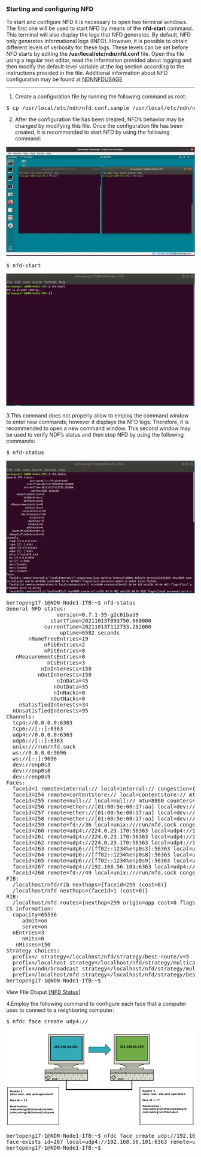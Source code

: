 ### Starting and configuring NFD
To start and configure NFD it is necessary to open two terminal windows. The first one will be used to start NFD by means of the <b>nfd-start</b> command. This terminal will also display the logs that NFD generates. By default, NFD only generates informational logs (INFO). However, it is possible to obtain different levels of verbosity for these logs. These levels can be set before NFD starts by editing the <b>/usr/local/etc/ndn/nfd.conf</b> file. Open this file using a regular text editor, read the information provided about logging and then modify the default-level variable at the log section according to the instructions provided in the file. Additional information about NFD configuration may be found at [NDNNFDUSAGE](https://named-data.net/doc/NLSR/current/beginners-guide.html#ndnnfdusage)
***

1. Create a configuration file by running the following command as root:
<pre>
$ cp /usr/local/etc/ndn/nfd.conf.sample /usr/local/etc/ndn/nfd.conf
</pre>


2. After the configuration file has been created, NFD’s behavior may be changed by modifying this file. Once the configuration file has been created, it is recommended to start NFD by using the following command:

![alt img](https://github.com/syaifulahdan/Mini-NDN-Work/blob/main/Assignment%202:NDNrg-Topology/NDNrg-Image-Node1/NFD-Image-Node1/NFD-Opentwoterminal-node1.png)


<pre>
$ nfd-start
</pre>

![alt img](https://github.com/syaifulahdan/Mini-NDN-Work/blob/main/Assignment%202:NDNrg-Topology/NDNrg-Image-Node1/NFD-Image-Node1/NFD-start-node1.png)

3.This command does not properly allow to employ the command window to enter new commands; however it displays the NFD logs. Therefore, it is recommended to open a new command window. This second window may be used to verify NDF’s status and then stop NFD by using the following commands:

<pre>
$ nfd-status
</pre>

![alt img](https://github.com/syaifulahdan/Mini-NDN-Work/blob/main/Assignment%202:NDNrg-Topology/NDNrg-Image-Node1/NFD-Image-Node1/NFD-Status-node1.png)

<pre>
bertopeng17-1@NDN-Node1-ITB:~$ nfd-status
General NFD status:
                version=0.7.1-35-g2c61bad9
              startTime=20211013T093750.660000
            currentTime=20211013T112733.282000
                 uptime=6582 seconds
       nNameTreeEntries=19
            nFibEntries=2
            nPitEntries=8
   nMeasurementsEntries=0
             nCsEntries=3
           nInInterests=150
          nOutInterests=150
                nInData=45
               nOutData=35
               nInNacks=0
              nOutNacks=0
    nSatisfiedInterests=34
  nUnsatisfiedInterests=95
Channels:
  tcp4://0.0.0.0:6363
  tcp6://[::]:6363
  udp4://0.0.0.0:6363
  udp6://[::]:6363
  unix:///run/nfd.sock
  ws://0.0.0.0:9696
  ws://[::]:9696
  dev://enp0s3
  dev://enp0s8
  dev://enp0s9
Faces:
  faceid=1 remote=internal:// local=internal:// congestion={base-marking-interval=100ms default-threshold=65536B} mtu=8800 counters={in={0i 45d 0n 42705B} out={149i 0d 0n 9070B}} flags={local permanent point-to-point local-fields}
  faceid=254 remote=contentstore:// local=contentstore:// mtu=8800 counters={in={0i 0d 0n 0B} out={0i 0d 0n 0B}} flags={local permanent point-to-point}
  faceid=255 remote=null:// local=null:// mtu=8800 counters={in={0i 0d 0n 0B} out={0i 0d 0n 0B}} flags={local permanent point-to-point}
  faceid=256 remote=ether://[01:00:5e:00:17:aa] local=dev://enp0s3 congestion={base-marking-interval=100ms default-threshold=65536B} mtu=1500 counters={in={0i 0d 0n 0B} out={0i 0d 0n 0B}} flags={non-local permanent multi-access}
  faceid=257 remote=ether://[01:00:5e:00:17:aa] local=dev://enp0s8 congestion={base-marking-interval=100ms default-threshold=65536B} mtu=1500 counters={in={0i 0d 0n 0B} out={0i 0d 0n 0B}} flags={non-local permanent multi-access}
  faceid=258 remote=ether://[01:00:5e:00:17:aa] local=dev://enp0s9 congestion={base-marking-interval=100ms default-threshold=65536B} mtu=1500 counters={in={0i 0d 0n 0B} out={0i 0d 0n 0B}} flags={non-local permanent multi-access}
  faceid=259 remote=fd://36 local=unix:///run/nfd.sock congestion={base-marking-interval=100ms default-threshold=65536B} mtu=8800 counters={in={142i 0d 0n 7170B} out={1i 34d 0n 39537B}} flags={local on-demand point-to-point local-fields congestion-marking}
  faceid=260 remote=udp4://224.0.23.170:56363 local=udp4://10.0.2.15:34860 congestion={base-marking-interval=100ms default-threshold=65536B} mtu=8800 counters={in={0i 0d 0n 0B} out={0i 0d 0n 0B}} flags={non-local permanent multi-access congestion-marking}
  faceid=261 remote=udp4://224.0.23.170:56363 local=udp4://192.168.56.101:57542 congestion={base-marking-interval=100ms default-threshold=65536B} mtu=8800 counters={in={0i 0d 0n 0B} out={0i 0d 0n 0B}} flags={non-local permanent multi-access congestion-marking}
  faceid=262 remote=udp4://224.0.23.170:56363 local=udp4://192.168.59.3:35940 congestion={base-marking-interval=100ms default-threshold=65536B} mtu=8800 counters={in={0i 0d 0n 0B} out={0i 0d 0n 0B}} flags={non-local permanent multi-access congestion-marking}
  faceid=263 remote=udp6://[ff02::1234%enp0s3]:56363 local=udp6://[fe80::58ac:acc1:5451:d1f5%enp0s3]:56910 congestion={base-marking-interval=100ms default-threshold=65536B} mtu=8800 counters={in={0i 0d 0n 0B} out={0i 0d 0n 0B}} flags={non-local permanent multi-access congestion-marking}
  faceid=264 remote=udp6://[ff02::1234%enp0s8]:56363 local=udp6://[fe80::2bf0:93fb:9782:15a4%enp0s8]:41852 congestion={base-marking-interval=100ms default-threshold=65536B} mtu=8800 counters={in={0i 0d 0n 0B} out={0i 0d 0n 0B}} flags={non-local permanent multi-access congestion-marking}
  faceid=265 remote=udp6://[ff02::1234%enp0s9]:56363 local=udp6://[fe80::5dc4:8d00:8779:3369%enp0s9]:38523 congestion={base-marking-interval=100ms default-threshold=65536B} mtu=8800 counters={in={0i 0d 0n 0B} out={0i 0d 0n 0B}} flags={non-local permanent multi-access congestion-marking}
  faceid=267 remote=udp4://192.168.56.101:6363 local=udp4://192.168.56.101:6363 congestion={base-marking-interval=100ms default-threshold=65536B} mtu=8800 counters={in={0i 0d 0n 0B} out={0i 0d 0n 0B}} flags={non-local persistent point-to-point congestion-marking}
  faceid=268 remote=fd://49 local=unix:///run/nfd.sock congestion={base-marking-interval=100ms default-threshold=65536B} mtu=8800 counters={in={7i 0d 0n 312B} out={0i 0d 0n 0B}} flags={local on-demand point-to-point congestion-marking}
FIB:
  /localhost/nfd/rib nexthops={faceid=259 (cost=0)}
  /localhost/nfd nexthops={faceid=1 (cost=0)}
RIB:
  /localhost/nfd routes={nexthop=259 origin=app cost=0 flags=child-inherit expires=never}
CS information:
  capacity=65536
     admit=on
     serve=on
  nEntries=3
     nHits=0
   nMisses=150
Strategy choices:
  prefix=/ strategy=/localhost/nfd/strategy/best-route/v=5
  prefix=/localhost strategy=/localhost/nfd/strategy/multicast/v=4
  prefix=/ndn/broadcast strategy=/localhost/nfd/strategy/multicast/v=4
  prefix=/localhost/nfd strategy=/localhost/nfd/strategy/best-route/v=5
bertopeng17-1@NDN-Node1-ITB:~$ 
</pre>

View FIle Otuput [[NFD Status]](https://github.com/syaifulahdan/Mini-NDN-Work/blob/main/Assignment%202:NDNrg-Topology/NDNrg-Image-Node1/nfd-status-node1.txt)

4.Employ the following command to configure each face that a computer uses to connect to a neighboring computer:
<pre>
$ nfdc face create udp4://<remote-ip-address>
</pre>

![alt img](https://github.com/syaifulahdan/Mini-NDN-Work/blob/main/Assignment%202:NDNrg-Topology/NDNrg-Image-Node1/NFD-Image-Node1/network%20ITB.png)

<pre>
bertopeng17-1@NDN-Node1-ITB:~$ nfdc face create udp://192.168.56.101
face-exists id=267 local=udp4://192.168.56.101:6363 remote=udp4://192.168.56.101:6363 persistency=persistent reliability=off congestion-marking=on congestion-marking-interval=100ms default-congestion-threshold=65536B mtu=8800
bertopeng17-1@NDN-Node1-ITB:~$ 
</pre>
